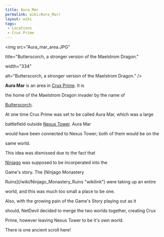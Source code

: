 ```yaml
---
title: Aura Mar
permalink: wiki/Aura_Mar/
layout: wiki
tags:
 - Locations
 - Crux Prime
---
```


<img src="Aura_mar_area.JPG"
title="Butterscorch, a stronger version of the Maelstrom Dragon."
width="334"
alt="Butterscorch, a stronger version of the Maelstrom Dragon." />
**Aura Mar** is an area in [Crux Prime](/wiki/Crux_Prime "wikilink"). It is
the home of the Maelstrom Dragon invader by the name of
[Butterscorch](/wiki/Butterscorch "wikilink").

At one time Crux Prime was set to be called Aura Mar, which was a large
battlefield outside [Nexus Tower](/wiki/Nexus_Tower "wikilink"). Aura Mar
would have been connected to Nexus Tower; both of them would be on the
same world.

This idea was dismissed due to the fact that
[Ninjago](/wiki/Ninjago "wikilink") was supposed to be incorperated into the
Game's story. The [Ninjago Monastery
Ruins](/wiki/Ninjago_Monastery_Ruins "wikilink") were taking up an entire
world, and this was much too small a place to be one.

Also, with the growing pain of the Game's Story playing out as it
should, NetDevil decided to merge the two worlds together, creating Crux
Prime, however leaving Nexus Tower to be it's own world.

There is one ancient scroll here!
